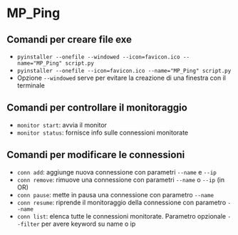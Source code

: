 # MP_Ping

## Comandi per creare file exe
- `pyinstaller --onefile --windowed --icon=favicon.ico --name="MP_Ping" script.py`
- `pyinstaller --onefile --icon=favicon.ico --name="MP_Ping" script.py`
- Opzione `--windowed` serve per evitare la creazione di una finestra con il terminale
 
## Comandi per controllare il monitoraggio
- `monitor start`: avvia il monitor
- `monitor status`: fornisce info sulle connessioni monitorate

## Comandi per modificare le connessioni
- `conn add`: aggiunge nuova connessione con parametri `--name` e `--ip`
- `conn remove`: rimuove una connessione con parametri `--name` o `--ip` (in OR)
- `conn pause`: mette in pausa una connessione con parametro `--name`
- `conn resume`: riprende il monitoraggio della connessione con parametro `--name`
- `conn list`: elenca tutte le connessioni monitorate. Parametro opzionale `--filter` per avere keyword su name o ip
